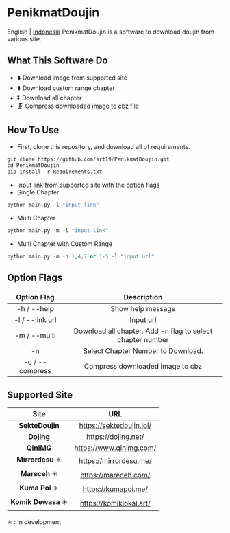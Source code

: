# PenikmatDoujin

English | [Indonesia](README.ID.MD)
PenikmatDoujin is a software to download doujin from various site.

## What This Software Do

- ⬇️ Download image from supported site
- ⬇️ Download custom range chapter
- ⏬ Download all chapter
- 🗜️ Compress downloaded image to cbz file

## How To Use

- First, clone this repository, and download all of requirements.

```python
git clone https://github.com/srt19/PenikmatDoujin.git
cd PenikmatDoujin
pip install -r Requirements.txt
```

- Input link from supported site with the option flags
- Single Chapter

```python
python main.py -l "input link"
```

- Multi Chapter

```python
python main.py -m -l "input link"
```

- Multi Chapter with Custom Range

```python
python main.py -m -n 1,4,7 or 1-5 -l "input url"
```

## Option Flags

| Option Flag | Description |
| :-: | :-: |
| -h / --help | Show help message |
| -l / --link url | Input url |
| -m / --multi | Download all chapter. Add -n flag to select chapter number |
| -n | Select Chapter Number to Download. |
| -c / --compress | Compress downloaded image to cbz |

## Supported Site

| Site | URL |
| :-: | :-: |
| **SekteDoujin** | <https://sektedoujin.lol/>|
| **Dojing** | <https://dojing.net/> |
| **QinIMG** | <https://www.qinimg.com/> |
| **Mirrordesu** ✳️ | <https://mirrordesu.me/> |
| **Mareceh** ✳️ | <https://mareceh.com/> |
| **Kuma Poi** ✳️ | <https://kumapoi.me/> |
| **Komik Dewasa** ✳️ | <https://komiklokal.art/> |

✳️ : In development
